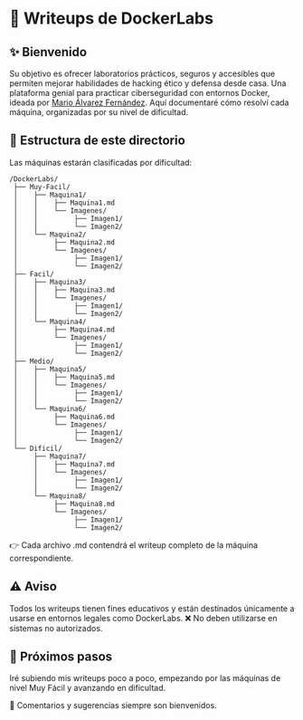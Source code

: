 # 🐳 Writeups de DockerLabs
## ✨ Bienvenido

Su objetivo es ofrecer laboratorios prácticos, seguros y accesibles que permiten mejorar habilidades de hacking ético y defensa desde casa. Una plataforma genial para practicar ciberseguridad con entornos Docker, ideada por [Mario Álvarez Fernández](https://www.linkedin.com/in/maalfer1/?originalSubdomain=es).
Aquí documentaré cómo resolví cada máquina, organizadas por su nivel de dificultad.

## 📂 Estructura de este directorio

Las máquinas estarán clasificadas por dificultad:
```
/DockerLabs/
 ├── Muy-Facil/
 │    ├── Maquina1/
 │    │    ├── Maquina1.md
 │    │    └── Imagenes/
 │    │         ├── Imagen1/
 │    │         └── Imagen2/
 │    └── Maquina2/
 │         ├── Maquina2.md
 │         └── Imagenes/
 │              ├── Imagen1/
 │              └── Imagen2/
 ├── Facil/
 │    ├── Maquina3/
 │    │    ├── Maquina3.md
 │    │    └── Imagenes/
 │    │         ├── Imagen1/
 │    │         └── Imagen2/
 │    └── Maquina4/
 │         ├── Maquina4.md
 │         └── Imagenes/
 │              ├── Imagen1/
 │              └── Imagen2/
 ├── Medio/
 │    ├── Maquina5/
 │    │    ├── Maquina5.md
 │    │    └── Imagenes/
 │    │         ├── Imagen1/
 │    │         └── Imagen2/
 │    └── Maquina6/
 │         ├── Maquina6.md
 │         └── Imagenes/
 │              ├── Imagen1/
 │              └── Imagen2/
 └── Dificil/
      ├── Maquina7/
      │    ├── Maquina7.md
      │    └── Imagenes/
      │         ├── Imagen1/
      │         └── Imagen2/
      └── Maquina8/
           ├── Maquina8.md
           └── Imagenes/
                ├── Imagen1/
                └── Imagen2/
```

👉 Cada archivo .md contendrá el writeup completo de la máquina correspondiente.

## ⚠️ Aviso

Todos los writeups tienen fines educativos y están destinados únicamente a usarse en entornos legales como DockerLabs.
❌ No deben utilizarse en sistemas no autorizados.

## 🚀 Próximos pasos

Iré subiendo mis writeups poco a poco, empezando por las máquinas de nivel Muy Fácil y avanzando en dificultad.

💬 Comentarios y sugerencias siempre son bienvenidos.
